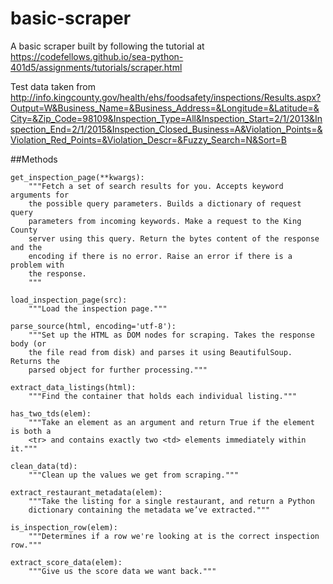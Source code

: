# basic-scraper

A basic scraper built by following the tutorial at https://codefellows.github.io/sea-python-401d5/assignments/tutorials/scraper.html

Test data taken from http://info.kingcounty.gov/health/ehs/foodsafety/inspections/Results.aspx?Output=W&Business_Name=&Business_Address=&Longitude=&Latitude=&City=&Zip_Code=98109&Inspection_Type=All&Inspection_Start=2/1/2013&Inspection_End=2/1/2015&Inspection_Closed_Business=A&Violation_Points=&Violation_Red_Points=&Violation_Descr=&Fuzzy_Search=N&Sort=B

##Methods
```
get_inspection_page(**kwargs):
    """Fetch a set of search results for you. Accepts keyword arguments for
    the possible query parameters. Builds a dictionary of request query
    parameters from incoming keywords. Make a request to the King County
    server using this query. Return the bytes content of the response and the
    encoding if there is no error. Raise an error if there is a problem with
    the response.
    """

load_inspection_page(src):
    """Load the inspection page."""

parse_source(html, encoding='utf-8'):
    """Set up the HTML as DOM nodes for scraping. Takes the response body (or
    the file read from disk) and parses it using BeautifulSoup. Returns the
    parsed object for further processing."""

extract_data_listings(html):
    """Find the container that holds each individual listing."""

has_two_tds(elem):
    """Take an element as an argument and return True if the element is both a
    <tr> and contains exactly two <td> elements immediately within it."""

clean_data(td):
    """Clean up the values we get from scraping."""

extract_restaurant_metadata(elem):
    """Take the listing for a single restaurant, and return a Python
    dictionary containing the metadata we’ve extracted."""

is_inspection_row(elem):
    """Determines if a row we're looking at is the correct inspection row."""

extract_score_data(elem):
    """Give us the score data we want back."""
```